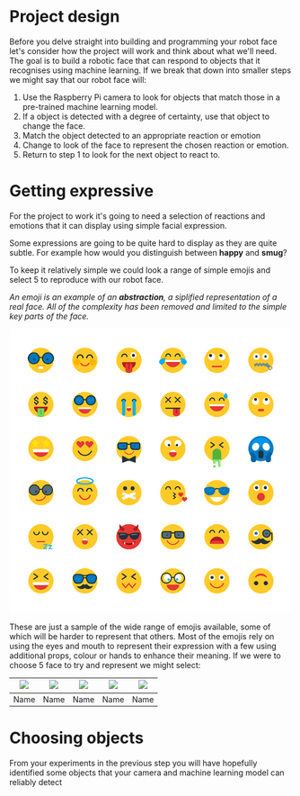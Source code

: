 # Project design

Before you delve straight into building and programming your robot face let's consider how the project will work and think about what we'll need. The goal is to build a robotic face that can respond to objects that it recognises using machine learning. If we break that down into smaller steps we might say that our robot face will:

1. Use the Raspberry Pi camera to look for objects that match those in a pre-trained machine learning model.
2. If a object is detected with a degree of certainty, use that object to change the face.
3. Match the object detected to an appropriate reaction or emotion
4. Change to look of the face to represent the chosen reaction or emotion.
5. Return to step 1 to look for the next object to react to.

# Getting expressive

For the project to work it's going to need a selection of reactions and emotions that it can display using simple facial expression.

Some expressions are going to be quite hard to display as they are quite subtle. For example how would you distinguish between **happy** and **smug**?

To keep it relatively simple we could look a range of simple emojis and select 5 to reproduce with our robot face.

*An emoji is an example of an **abstraction**, a siplified representation of a real face. All of the complexity has been removed and limited to the simple key parts of the face.*

![Range of emojis](images/emojis.png)

These are just a sample of the wide range of emojis available, some of which will be harder to represent that others. Most of the emojis rely on using the eyes and mouth to represent their expression with a few using additional props, colour or hands to enhance their meaning. If we were to choose 5 face to try and represent we might select:

| ![](imges/placeholder.png) | ![](imges/placeholder.png) | ![](imges/placeholder.png) | ![](imges/placeholder.png) | ![](imges/placeholder.png) |
| -------------------------- | -------------------------- | -------------------------- | -------------------------- | -------------------------- |
| Name | Name | Name | Name | Name | 



# Choosing objects

From your experiments in the previous step you will have hopefully identified some objects that your camera and machine learning model can reliably detect